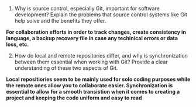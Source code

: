 1. Why is source control, especially Git, important for software development? Explain the problems that source control systems like Git help solve and the benefits they offer.

**For collaboration efforts in order to track changes, create consistency in language, a backup recovery file in case any techinical errors or data loss, etc.**

2. How do local and remote repositories differ, and why is synchronization between them essential when working with Git? Provide a clear understanding of these two aspects of Git.

**Local repositiories seem to be mainly used for solo coding purposes while the remote ones allow you to collaborate easier. Synchronization is essential to allow for a smooth transistion when it comes to creating a project and keeping the code uniform and easy to read**
